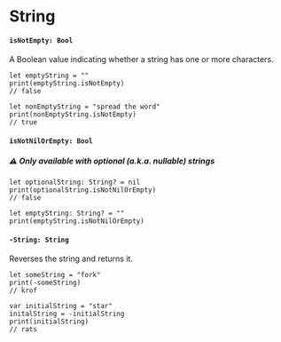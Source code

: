 #  String

#### `isNotEmpty: Bool`
A Boolean value indicating whether a string has one or more characters.
```
let emptyString = ""
print(emptyString.isNotEmpty)
// false

let nonEmptyString = "spread the word"
print(nonEmptyString.isNotEmpty)
// true
```

#### `isNotNilOrEmpty: Bool`
##### ⚠️ Only available with optional (a.k.a. nullable) strings

```
let optionalString: String? = nil
print(optionalString.isNotNilOrEmpty)
// false

let emptyString: String? = ""
print(emptyString.isNotNilOrEmpty)
```

#### `-String: String`
Reverses the string and returns it.

```
let someString = "fork"
print(-someString)
// krof

var initialString = "star"
initalString = -initialString
print(initialString)
// rats 
```
